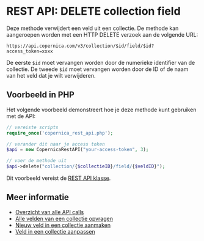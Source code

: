 # REST API: DELETE collection field

Deze methode verwijdert een veld uit een collectie. De methode kan aangeroepen worden met een HTTP DELETE verzoek aan de volgende URL:

`https://api.copernica.com/v3/collection/$id/field/$id?access_token=xxxx`

De eerste `$id` moet vervangen worden door de numerieke identifier van de collectie. 
De tweede `$id` moet vervangen worden door de ID of de naam van het veld dat je wilt verwijderen.

## Voorbeeld in PHP
Het volgende voorbeeld demonstreert hoe je deze methode kunt gebruiken met de API:

```php
// vereiste scripts
require_once('copernica_rest_api.php');

// verander dit naar je access token
$api = new CopernicaRestAPI("your-access-token", 3);

// voer de methode uit
$api->delete("collection/{$collectieID}/field/{$veldID}");
```

Dit voorbeeld vereist de [REST API klasse](rest-php).

## Meer informatie

- [Overzicht van alle API calls](rest-api)
- [Alle velden van een collectie opvragen](rest-get-collection-fields)
- [Nieuw veld in een collectie aanmaken](rest-post-collection-fields)
- [Veld in een collectie aanpassen](rest-put-collection-fields)

